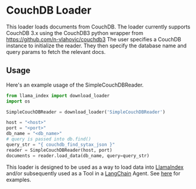 # CouchDB Loader

This loader loads documents from CouchDB. The loader currently supports CouchDB 3.x
using the CouchDB3 python wrapper from https://github.com/n-vlahovic/couchdb3
The user specifies a CouchDB instance to initialize the reader. They then specify
the database name and query params to fetch the relevant docs.

## Usage

Here's an example usage of the SimpleCouchDBReader.

```python
from llama_index import download_loader
import os

SimpleCouchDBReader = download_loader('SimpleCouchDBReader')

host = "<host>"
port = "<port>"
db_name = "<db_name>"
# query is passed into db.find()
query_str = "{ couchdb_find_sytax_json }"
reader = SimpleCouchDBReader(host, port)
documents = reader.load_data(db_name, query=query_str)
```

This loader is designed to be used as a way to load data into [LlamaIndex](https://github.com/run-llama/llama_index/tree/main/llama_index) and/or subsequently used as a Tool in a [LangChain](https://github.com/hwchase17/langchain) Agent. See [here](https://github.com/emptycrown/llama-hub/tree/main) for examples.
